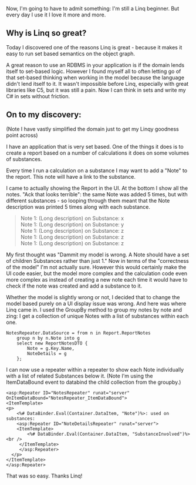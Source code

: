 ﻿Now, I'm going to have to admit something: I'm still a Linq beginner. But every day I use it I love it more and more.

## Why is Linq so great?

Today I discovered one of the reasons Linq is great - because it makes it easy to run set based semantics on the object graph.

A great reason to use an RDBMS in your application is if the domain lends itself to set-based logic. However I found myself all to often letting go of that set-based thinking when working in the model because the language didn't lend itself to it. It wasn't impossible before Linq, especially with great libraries like C5, but it was still a pain. Now I can think in sets and write my C# in sets without friction.

## On to my discovery:

(Note I have vastly simplified the domain just to get my Linqy goodness point across)

I have an application that is very set based. One of the things it does is to create a report based on a number of calculations it does on some volumes of substances.

Every time I run a calculation on a substance I may want to add a "Note" to the report. This note will have a link to the substance.

I came to actually showing the Report in the UI. At the bottom I show all the notes. "Ack that looks terrible": the same Note was added 5 times, but with different substances - so looping through them meant that the Note description was printed 5 times along with each substance.

> Note 1: (Long description) on Substance: x  
> Note 1: (Long description) on Substance: y  
> Note 1: (Long description) on Substance: z  
> Note 1: (Long description) on Substance: z  
> Note 1: (Long description) on Substance: z  

My first thought was "Dammit my model is wrong. A Note should have a set of children Substances rather than just 1." Now in terms of the "correctness of the model" I'm not actually sure. However this would certainly make the UI code easier, but the model more complex and the calculation code even more complex as instead of creating a new note each time it would have to check if the note was created and add a substance to it.

Whether the model is slightly wrong or not, I decided that to change the model based purely on a UI display issue was wrong. And here was where Linq came in. I used the GroupBy method to group my notes by note and zing: I get a collection of unique Notes with a list of substances within each one.


    NotesRepeater.DataSource = from n in Report.ReportNotes
        group n by n.Note into g
        select new ReportNotesDTO {
            Note = g.Key.Name,
            NoteDetails = g
        };

I can now use a repeater within a repeater to show each Note individually with a list of related Substances below it. (Note I'm using the ItemDataBound event to databind the child collection from the groupby.)


    <asp:Repeater ID="NotesRepeater" runat="server" OnItemDataBound="NotesRepeater_ItemDataBound">
    <ItemTemplate>
    <p>
        <%# DataBinder.Eval(Container.DataItem, "Note")%>: used on substances:                          
        <asp:Repeater ID="NoteDetailsRepeater" runat="server">
        <ItemTemplate>
            <%# DataBinder.Eval(Container.DataItem, "SubstanceInvolved")%><br />
         </ItemTemplate>
         </asp:Repeater>
      </p>
    </ItemTemplate>
    </asp:Repeater>

That was so easy. Thanks Linq!
